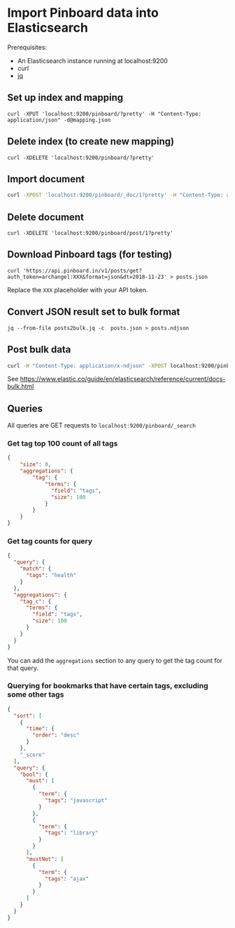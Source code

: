 # Import Pinboard data into Elasticsearch

Prerequisites:
* An Elasticsearch instance running at localhost:9200
* curl
* [jq](https://stedolan.github.io/jq/)

## Set up index and mapping

    curl -XPUT 'localhost:9200/pinboard/?pretty' -H "Content-Type: application/json" -d@mapping.json

## Delete index (to create new mapping)

    curl -XDELETE 'localhost:9200/pinboard/?pretty'

## Import document
```bash
curl -XPOST 'localhost:9200/pinboard/_doc/1?pretty' -H "Content-Type: application/json" -d@post_document.json
```

## Delete document
    curl -XDELETE 'localhost:9200/pinboard/post/1?pretty'

## Download Pinboard tags (for testing)

    curl 'https://api.pinboard.in/v1/posts/get?auth_token=archangel:XXX&format=json&dt=2018-11-23' > posts.json

Replace the `XXX` placeholder with your API token.

## Convert JSON result set to bulk format

    jq --from-file posts2bulk.jq -c  posts.json > posts.ndjson

## Post bulk data
```bash
curl -H "Content-Type: application/x-ndjson" -XPOST localhost:9200/pinboard/_doc/_bulk --data-binary "@posts.ndjson"
```

See https://www.elastic.co/guide/en/elasticsearch/reference/current/docs-bulk.html

## Queries

All queries are GET requests to `localhost:9200/pinboard/_search`

### Get tag top 100 count of all tags

```JSON
{
    "size": 0,
    "aggregations": {
        "tag": {
            "terms": {
              "field": "tags",
              "size": 100
            }
        }
    }
}
```

### Get tag counts for query
```JSON
{
  "query": {
    "match": {
      "tags": "health"
    }
  },
  "aggregations": {
    "tag_c": {
      "terms": {
        "field": "tags",
        "size": 100
      }
    }
  }
}
```

You can add the `aggregations` section to any query to get the tag count for that query.

### Querying for bookmarks that have certain tags, excluding some other tags
```JSON
{
  "sort": [
    {
      "time": {
        "order": "desc"
      }
    },
    "_score"
  ],
  "query": {
    "bool": {
      "must": [
        {
          "term": {
            "tags": "javascript"
          }
        },
        {
          "term": {
            "tags": "library"
          }
        }
      ],
      "mustNot": [
        {
          "term": {
            "tags": "ajax"
          }
        }
      ]
    }
  }
}
```
